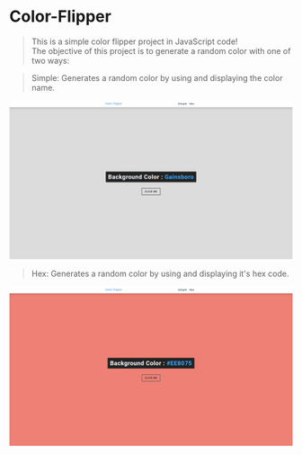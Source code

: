 # Color-Flipper
> This is a simple color flipper project in JavaScript code!</br>
> The objective of this project is to generate a random color with one of two ways:</br>

> Simple: Generates a random color by using and displaying the color name.</br>

![My Image](images/simple.png)


> Hex: Generates a random color by using and displaying it's hex code. </br>

![My Image](images/nhex.png)
